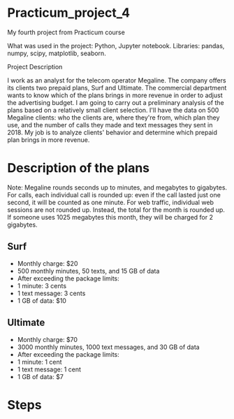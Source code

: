 # Practicum_project_4
 My fourth project from Practicum course

What was used in the project: Python, Jupyter notebook. Libraries: pandas, numpy, scipy, matplotlib, seaborn.

Project Description

I work as an analyst for the telecom operator Megaline. The company offers its clients two prepaid plans, Surf and Ultimate. The commercial department wants to know which of the plans brings in more revenue in order to adjust the advertising budget.
I am going to carry out a preliminary analysis of the plans based on a relatively small client selection. I'll have the data on 500 Megaline clients: who the clients are, where they're from, which plan they use, and the number of calls they made and text messages they sent in 2018. My job is to analyze clients' behavior and determine which prepaid plan brings in more revenue.

# Description of the plans
Note: Megaline rounds seconds up to minutes, and megabytes to gigabytes. For calls, each individual call is rounded up: even if the call lasted just one second, it will be counted as one minute. For web traffic, individual web sessions are not rounded up. Instead, the total for the month is rounded up. If someone uses 1025 megabytes this month, they will be charged for 2 gigabytes.

## Surf
- Monthly charge: $20
- 500 monthly minutes, 50 texts, and 15 GB of data
- After exceeding the package limits:
- 1 minute: 3 cents
- 1 text message: 3 cents
- 1 GB of data: $10
## Ultimate
- Monthly charge: $70
- 3000 monthly minutes, 1000 text messages, and 30 GB of data
- After exceeding the package limits:
- 1 minute: 1 cent
- 1 text message: 1 cent
- 1 GB of data: $7

# Steps
